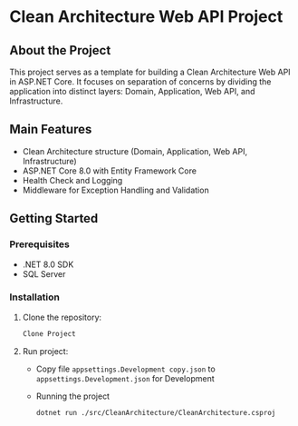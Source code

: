 # Clean Architecture Web API Project

## About the Project

This project serves as a template for building a Clean Architecture Web API in ASP.NET Core. It focuses on separation of concerns by dividing the application into distinct layers: Domain, Application, Web API, and Infrastructure.

## Main Features

- Clean Architecture structure (Domain, Application, Web API, Infrastructure)
- ASP.NET Core 8.0 with Entity Framework Core
- Health Check and Logging
- Middleware for Exception Handling and Validation


## Getting Started

### Prerequisites

- .NET 8.0 SDK
- SQL Server

### Installation

1. Clone the repository:

   ```bash
   Clone Project
   ```

2. Run project:

   - Copy file `appsettings.Development copy.json` to `appsettings.Development.json` for Development

   - Running the project

     ```bash
     dotnet run ./src/CleanArchitecture/CleanArchitecture.csproj
     ```


